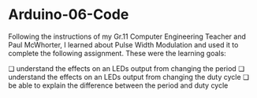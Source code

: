 # Arduino-06-Code
Following the instructions of my Gr.11 Computer Engineering Teacher and Paul McWhorter, I learned about Pulse Width Modulation and used it to complete the following  assignment. These were the learning goals:

❏ understand the effects on an LEDs output from changing the period
❏ understand the effects on an LEDs output from changing the duty cycle
❏ be able to explain the difference between the period and duty cycle
